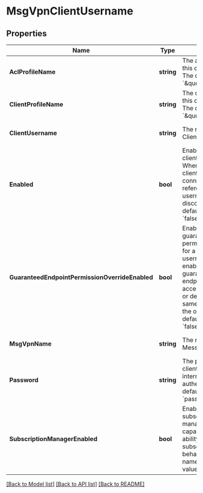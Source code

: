 # MsgVpnClientUsername

## Properties
Name | Type | Description | Notes
------------ | ------------- | ------------- | -------------
**AclProfileName** | **string** | The acl-profile of this client-username. The default value is &#x60;\&quot;default\&quot;&#x60;. | [optional] [default to null]
**ClientProfileName** | **string** | The client-profile of this client-username. The default value is &#x60;\&quot;default\&quot;&#x60;. | [optional] [default to null]
**ClientUsername** | **string** | The name of the Client Username. | [optional] [default to null]
**Enabled** | **bool** | Enables or disables a client-username. When disabled all clients currently connected referencing this client username are disconnected. The default value is &#x60;false&#x60;. | [optional] [default to null]
**GuaranteedEndpointPermissionOverrideEnabled** | **bool** | Enables or disables guaranteed endpoint permission override for a client-username. When enabled all guaranteed endpoints may be accessed, modified or deleted with the same permission as the owner. The default value is &#x60;false&#x60;. | [optional] [default to null]
**MsgVpnName** | **string** | The name of the Message VPN. | [optional] [default to null]
**Password** | **string** | The password of this client-username for internal authentication. The default is to have no &#x60;password&#x60;. | [optional] [default to null]
**SubscriptionManagerEnabled** | **bool** | Enables or disables subscription management capability. This is the ability to manage subscriptions on behalf of other client names. The default value is &#x60;false&#x60;. | [optional] [default to null]

[[Back to Model list]](../README.md#documentation-for-models) [[Back to API list]](../README.md#documentation-for-api-endpoints) [[Back to README]](../README.md)


